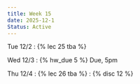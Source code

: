 ```yaml
---
title: Week 15
date: 2025-12-1
Status: Active
---
```


Tue 12/2
: {% lec 25 tba %}

Wed 12/3
: {% hw_due 5 %} Due, 5pm

Thu 12/4
: {% lec 26 tba %}
: {% disc 12 %} 
